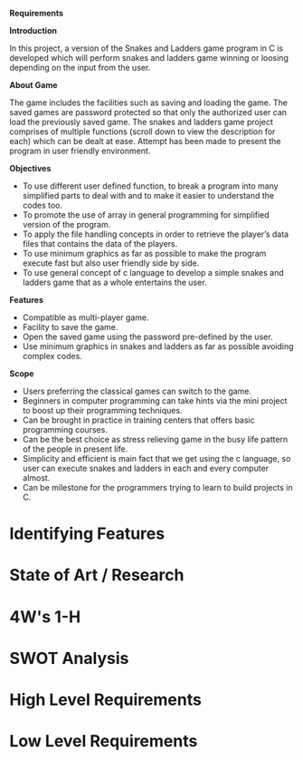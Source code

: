 **Requirements** 

**Introduction**

  In this project, a version of the Snakes and Ladders game program in C is developed which will perform snakes and ladders game winning or loosing depending on the input from the user. 
   
**About Game**

  The game includes the facilities such as saving and loading the game. The saved games are password protected so that only the authorized user can load the previously saved game. The snakes and ladders game project comprises of multiple functions (scroll down to view the description for each) which can be dealt at ease. Attempt has been made to present the program in user friendly environment.
  
**Objectives**
  * To use different user defined function, to break a program into many simplified parts to deal with and to make it easier to understand the codes too.
  * To promote the use of array in general programming for simplified version of the program.
  * To apply the file handling concepts in order to retrieve the player’s data files that contains the data of the players.
  * To use minimum graphics as far as possible to make the program execute fast but also user friendly side by side.
  * To use general concept of c language to develop a simple snakes and ladders game that as a whole entertains the user.

**Features**
  * Compatible as multi-player game.
  * Facility to save the game.
  * Open the saved game using the password pre-defined by the user.
  * Use minimum graphics in snakes and ladders as far as possible avoiding complex codes.

**Scope**
  * Users preferring the classical games can switch to the game.
  * Beginners in computer programming can take hints via the mini project to boost up their programming techniques.
  * Can be brought in practice in training centers that offers basic programming courses.
  * Can be the best choice as stress relieving game in the busy life pattern of the people in present life.
  * Simplicity and efficient is main fact that we get using the c language, so user can execute snakes and ladders in each and every computer almost.
  * Can be milestone for the programmers trying to learn to build projects in C.

# Identifying Features

# State of Art / Research

# 4W's 1-H 

# SWOT Analysis

# High Level Requirements

# Low Level Requirements
